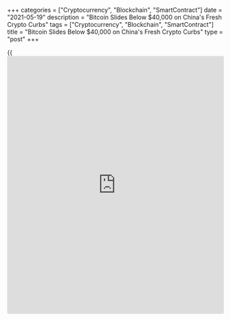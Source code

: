 +++
categories = ["Cryptocurrency", "Blockchain", "SmartContract"]
date = "2021-05-19"
description = "Bitcoin Slides Below $40,000 on China's Fresh Crypto Curbs"
tags = ["Cryptocurrency", "Blockchain", "SmartContract"]
title = "Bitcoin Slides Below $40,000 on China's Fresh Crypto Curbs"
type = "post"
+++

{{<iframe id="large-banner" src="https://www.bounty.group/#slide=23.0" width="100%" height="600" scrolling="no" style="border: 0px solid rgb(216, 221, 230); border-radius: 3px;">}}

Bitcoin tumbled below the $40,000 mark on Wednesday hitting a 3-1/2
month low and dragging down other digital coins after China imposed
fresh curbs on transactions involving cryptocurrencies.

Bitcoin, the biggest and best-known cryptocurrency, had already been
under pressure from a series of tweets from Tesla boss Elon Musk but the
[news](https://www.letsplayfx.com/blog/forex-news-website/) from China sent it as low as $38,514, for a 9% fall.

The coin is now down 40% from a record high of $64,895 hit on April 14.
It is also heading for its first monthly decline since November 2018.

Bitcoin’s moves hit other crypto assets too, with Ether, the coin linked
to the [Ethereum](https://www.playgroundfx.com/blog/the-creator-of-ethereum/) [blockchain](https://www.letsplayfx.com/blog/trade-forex-with-bitcoin/) network, falling 15% to $2,875.36, while
meme-based dogecoin tumbled 18%, according to market tracker Coingecko.

Frankfurt-listed shares in crypto exchange Coinbase slumped 6%, having
already dipped below their direct listing price of $250 earlier in the
week.

The crypto declines were sparked last week by Musk’s reversal on Tesla
accepting [bitcoin](https://www.letsplayfx.com/blog/forex-for-bitcoin/) as payment. His subsequent tweets caused further
confusion over whether the carmaker had shed its holdings of the coin.

Selling was exacerbated by China’s announcement banning financial
institutions and payment companies from providing services related to
cryptocurrency transactions. It also warned [investor](https://www.fintechee.com/tutorial-for-forex-trading/investor-mode/)s against
speculative crypto trading.

Cryptowatchers predicted more losses ahead, noting the fall below
$40,000 represented a breach of a key technical barrier which could set
the stage for more selling.

More importantly, [investor](https://www.fintechee.com/tutorial-for-forex-trading/investor-mode/)s may be shifting from [bitcoin](https://www.letsplayfx.com/blog/forex-for-bitcoin/) back to gold,
analysts at JPMorgan said, citing positioning data compiled on basis of
open interest in CME [bitcoin](https://www.letsplayfx.com/blog/forex-for-bitcoin/) futures contracts.

This shows “the steepest and more sustained liquidation” in [bitcoin](https://www.letsplayfx.com/blog/forex-for-bitcoin/)
futures since last October, they told clients, adding: “the [bitcoin](https://www.letsplayfx.com/blog/forex-for-bitcoin/) flow
picture continues to deteriorate and is pointing to continued
retrenchment by institutional [investor](https://www.fintechee.com/tutorial-for-forex-trading/investor-mode/)s.”

The selloff in crypto assets precisely at a time when inflation fears
are in the ascendancy dashes any suggestion of the asset class being an
inflation hedge.

Instead, more traditional hedges have been gaining ground, with gold up
almost 6% so far this month.

The recent selloff in [bitcoin](https://www.letsplayfx.com/blog/forex-for-bitcoin/) and other digital currencies has taken
market capitalisation of all cryptocurrencies back under $2 trillion,
down from the recent $2.5 trillion record.

_Reporting by Sujata Rao in London, additional reporting by Stanley
White and Hideyuki Sano in Tokyo; Editing by Thyagaraju Adinarayan_

_Source:[Reuters][1]_

   1. /geturl/index/ebb313ada14975822fefb8d9070ad4395fd05ec5/